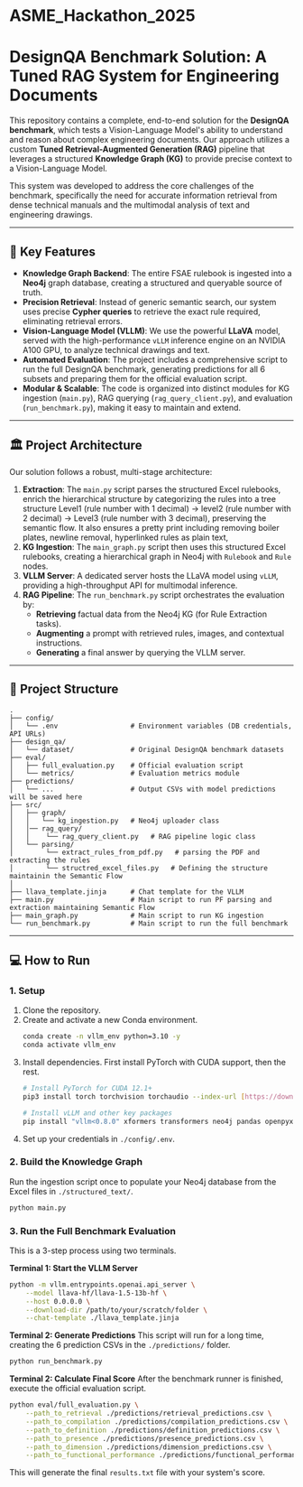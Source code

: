 # ASME_Hackathon_2025

# DesignQA Benchmark Solution: A Tuned RAG System for Engineering Documents

This repository contains a complete, end-to-end solution for the **DesignQA benchmark**, which tests a Vision-Language Model's ability to understand and reason about complex engineering documents. Our approach utilizes a custom **Tuned Retrieval-Augmented Generation (RAG)** pipeline that leverages a structured **Knowledge Graph (KG)** to provide precise context to a Vision-Language Model.

This system was developed to address the core challenges of the benchmark, specifically the need for accurate information retrieval from dense technical manuals and the multimodal analysis of text and engineering drawings.

---

## 🚀 Key Features

* **Knowledge Graph Backend**: The entire FSAE rulebook is ingested into a **Neo4j** graph database, creating a structured and queryable source of truth.
* **Precision Retrieval**: Instead of generic semantic search, our system uses precise **Cypher queries** to retrieve the exact rule required, eliminating retrieval errors.
* **Vision-Language Model (VLLM)**: We use the powerful **LLaVA** model, served with the high-performance `vLLM` inference engine on an NVIDIA A100 GPU, to analyze technical drawings and text.
* **Automated Evaluation**: The project includes a comprehensive script to run the full DesignQA benchmark, generating predictions for all 6 subsets and preparing them for the official evaluation script.
* **Modular & Scalable**: The code is organized into distinct modules for KG ingestion (`main.py`), RAG querying (`rag_query_client.py`), and evaluation (`run_benchmark.py`), making it easy to maintain and extend.



---

## 🏛️ Project Architecture

Our solution follows a robust, multi-stage architecture:

1.  **Extraction**: The `main.py` script parses the structured Excel rulebooks, enrich the hierarchical structure by categorizing the rules into a tree structure Level1 (rule number with 1 decimal) -> level2 (rule number with 2 decimal) -> Level3 (rule number with 3 decimal), preserving the semantic flow. It also ensures a pretty print including removing boiler plates, newline removal, hyperlinked rules as plain text, 
2.  **KG Ingestion**: The `main_graph.py` script then uses this structured Excel rulebooks, creating a hierarchical graph in Neo4j with `Rulebook` and `Rule` nodes.
3.  **VLLM Server**: A dedicated server hosts the LLaVA model using `vLLM`, providing a high-throughput API for multimodal inference.
4.  **RAG Pipeline**: The `run_benchmark.py` script orchestrates the evaluation by:
    * **Retrieving** factual data from the Neo4j KG (for Rule Extraction tasks).
    * **Augmenting** a prompt with retrieved rules, images, and contextual instructions.
    * **Generating** a final answer by querying the VLLM server.

---

## 📂 Project Structure

```
.
├── config/
│   └── .env                  # Environment variables (DB credentials, API URLs)
├── design_qa/
│   └── dataset/              # Original DesignQA benchmark datasets
├── eval/
│   ├── full_evaluation.py    # Official evaluation script
│   └── metrics/              # Evaluation metrics module
├── predictions/
│   └── ...                   # Output CSVs with model predictions will be saved here
├── src/
│   ├── graph/
│   │   └── kg_ingestion.py   # Neo4j uploader class
│   │── rag_query/
│   │    └── rag_query_client.py   # RAG pipeline logic class
│   └── parsing/
│        └── extract_rules_from_pdf.py   # parsing the PDF and extracting the rules
│        └── structred_excel_files.py   # Defining the structure maintainin the Semantic Flow
│
├── llava_template.jinja      # Chat template for the VLLM
├── main.py                   # Main script to run PF parsing and extraction maintaining Semantic Flow
├── main_graph.py             # Main script to run KG ingestion
└── run_benchmark.py          # Main script to run the full benchmark
```

---

## 💻 How to Run

### **1. Setup**

1.  Clone the repository.
2.  Create and activate a new Conda environment.
    ```bash
    conda create -n vllm_env python=3.10 -y
    conda activate vllm_env
    ```
3.  Install dependencies. First install PyTorch with CUDA support, then the rest.
    ```bash
    # Install PyTorch for CUDA 12.1+
    pip3 install torch torchvision torchaudio --index-url [https://download.pytorch.org/whl/cu121](https://download.pytorch.org/whl/cu121)

    # Install vLLM and other key packages
    pip install "vllm<0.8.0" xformers transformers neo4j pandas openpyxl "python-dotenv<2.0.0" tqdm sentence_transformers rouge nltk 
    ```
4.  Set up your credentials in `./config/.env`.

### **2. Build the Knowledge Graph**

Run the ingestion script once to populate your Neo4j database from the Excel files in `./structured_text/`.
```bash
python main.py
```

### **3. Run the Full Benchmark Evaluation**

This is a 3-step process using two terminals.

**Terminal 1: Start the VLLM Server**
```bash
python -m vllm.entrypoints.openai.api_server \
    --model llava-hf/llava-1.5-13b-hf \
    --host 0.0.0.0 \
    --download-dir /path/to/your/scratch/folder \
    --chat-template ./llava_template.jinja
```

**Terminal 2: Generate Predictions**
This script will run for a long time, creating the 6 prediction CSVs in the `./predictions/` folder.
```bash
python run_benchmark.py
```

**Terminal 2: Calculate Final Score**
After the benchmark runner is finished, execute the official evaluation script.
```bash
python eval/full_evaluation.py \
    --path_to_retrieval ./predictions/retrieval_predictions.csv \
    --path_to_compilation ./predictions/compilation_predictions.csv \
    --path_to_definition ./predictions/definition_predictions.csv \
    --path_to_presence ./predictions/presence_predictions.csv \
    --path_to_dimension ./predictions/dimension_predictions.csv \
    --path_to_functional_performance ./predictions/functional_performance_predictions.csv
```
This will generate the final `results.txt` file with your system's score.